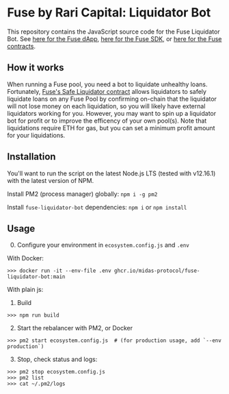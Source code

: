 # Fuse by Rari Capital: Liquidator Bot

This repository contains the JavaScript source code for the Fuse Liquidator Bot. See [here for the Fuse dApp](https://github.com/Rari-Capital/fuse-dapp), [here for the Fuse SDK](https://github.com/Rari-Capital/fuse-sdk), or [here for the Fuse contracts](https://github.com/Rari-Capital/fuse-contracts).

## How it works

When running a Fuse pool, you need a bot to liquidate unhealthy loans. Fortunately, [Fuse's Safe Liquidator contract](https://github.com/Rari-Capital/fuse-contracts/blob/master/contracts/FuseSafeLiquidator.sol) allows liquidators to safely liquidate loans on any Fuse Pool by confirming on-chain that the liquidator will not lose money on each liquidation, so you will likely have external liquidators working for you. However, you may want to spin up a liquidator bot for profit or to improve the efficency of your own pool(s). Note that liquidations require ETH for gas, but you can set a minimum profit amount for your liquidations.

## Installation

You'll want to run the script on the latest Node.js LTS (tested with v12.16.1) with the latest version of NPM.

Install PM2 (process manager) globally: `npm i -g pm2`

Install `fuse-liquidator-bot` dependencies: `npm i` or `npm install`

## Usage

0. Configure your environment in `ecosystem.config.js` and `.env`

With Docker:

```shell
>>> docker run -it --env-file .env ghcr.io/midas-protocol/fuse-liquidator-bot:main
```

With plain js:

1. Build
```shell
>>> npm run build
```
2. Start the rebalancer with PM2, or Docker
```shell
>>> pm2 start ecosystem.config.js  # (for production usage, add `--env production`)
```
3. Stop, check status and logs:
```shell
>>> pm2 stop ecosystem.config.js
>>> pm2 list
>>> cat ~/.pm2/logs
```

